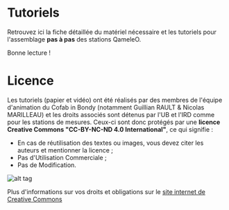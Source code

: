 # Tutoriels

Retrouvez ici la fiche détaillée du matériel nécessaire et les tutoriels pour l'assemblage __pas à pas__ des stations QameleO.

Bonne lecture !

# Licence

Les tutoriels (papier et vidéo) ont été réalisés par des membres de l'équipe d'animation du Cofab in Bondy (notamment Guillian RAULT & Nicolas MARILLEAU) et les droits associés sont détenus par l'UB et l'IRD comme pour les stations de mesures.
Ceux-ci sont donc protégés par une __licence Creative Commons "CC-BY-NC-ND 4.0 International"__, ce qui signifie :
* En cas de réutilisation des textes ou images, vous devez citer les auteurs et mentionner la licence ;
* Pas d'Utilisation Commerciale ;
* Pas de Modification.

![alt tag](https://user-images.githubusercontent.com/85280800/125935398-05e5a42e-d041-40d5-8e4b-a804a257f45a.png)

Plus d'informations sur vos droits et obligations sur le [site internet de Creative Commons](https://creativecommons.org/licenses/by-nc-nd/4.0/)
